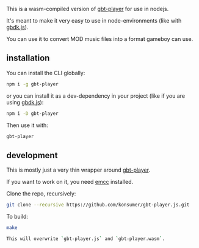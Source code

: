 This is a wasm-compiled version of [gbt-player](https://github.com/AntonioND/gbt-player) for use in nodejs.

It's meant to make it very easy to use in node-environments (like with [gbdk.js](https://www.gbdkjs.com/)).

You can use it to convert MOD music files into a format gameboy can use.

## installation

You can install the CLI globally:

```sh
npm i -g gbt-player
```

or you can install it as a dev-dependency in your project (like if you are using [gbdk.js](https://www.gbdkjs.com/)):

```sh
npm i -D gbt-player
```

Then use it with:

```sh
gbt-player
```

## development

This is mostly just a very thin wrapper around [gbt-player](https://github.com/AntonioND/gbt-player).

If you want to work on it, you need [emcc](https://emscripten.org/docs/tools_reference/emcc.html) installed.

Clone the repo, recursively:

```sh
git clone --recursive https://github.com/konsumer/gbt-player.js.git
```

To build:

```sh
make

This will overwrite `gbt-player.js` and `gbt-player.wasm`.